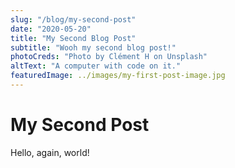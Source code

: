 ```yaml
---
slug: "/blog/my-second-post"
date: "2020-05-20"
title: "My Second Blog Post"
subtitle: "Wooh my second blog post!"
photoCreds: "Photo by Clément H on Unsplash"
altText: "A computer with code on it."
featuredImage: ../images/my-first-post-image.jpg
---
```


# My Second Post

Hello, again, world!
